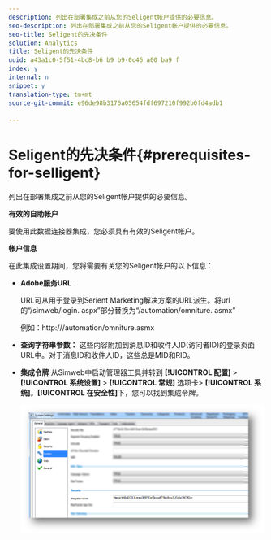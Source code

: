 ```yaml
---
description: 列出在部署集成之前从您的Seligent帐户提供的必要信息。
seo-description: 列出在部署集成之前从您的Seligent帐户提供的必要信息。
seo-title: Seligent的先决条件
solution: Analytics
title: Seligent的先决条件
uuid: a43a1c0-5f51-4bc8-b6 b9 b9-0c46 a00 ba9 f
index: y
internal: n
snippet: y
translation-type: tm+mt
source-git-commit: e96de98b3176a05654fdf697210f992b0fd4adb1

---
```



# Seligent的先决条件{#prerequisites-for-selligent}

列出在部署集成之前从您的Seligent帐户提供的必要信息。

**有效的自助帐户**

要使用此数据连接器集成，您必须具有有效的Seligent帐户。

**帐户信息**

在此集成设置期间，您将需要有关您的Seligent帐户的以下信息：

* **Adobe服务URL**：

   URL可从用于登录到Serient Marketing解决方案的URL派生。将url的“/simweb/login. aspx”部分替换为“/automation/omniture. asmx”

   例如：http://<client-specific install url>/automation/omniture.asmx

* **查询字符串参数：** 这些内容附加到消息ID和收件人ID(访问者ID)的登录页面URL中。对于消息ID和收件人ID，这些总是MID和RID。

* **集成令牌** 从Simweb中启动管理器工具并转到 **[!UICONTROL 配置]** &gt; **[!UICONTROL 系统设置]** &gt; **[!UICONTROL 常规]** 选项卡&gt; **[!UICONTROL 系统]**。**[!UICONTROL 在安全性]**&#x200B;下，您可以找到集成令牌。

   ![](assets/selligent-integration_token.png)


